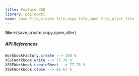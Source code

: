 ```yaml
---
title: Feature 350
library: poi-ooxml
name: save file,create file,copy file,open file,alter file
---
```


**file**->(save,create,copy,open,alter)

##### API References

```java
WorkbookFactory.create --> 100 %
XSSFWorkbook.write --> 77.78 %
XSSFWorkbook.createSheet --> 77.78 %
XSSFWorkbook.close --> 66.67 %
```
